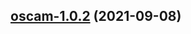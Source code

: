 
<a name="oscam-1.0.2"></a>
## [oscam-1.0.2](https://github.com/truecharts/apps/compare/oscam-1.0.1...oscam-1.0.2) (2021-09-08)

